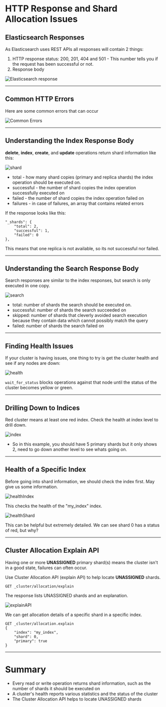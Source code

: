 # HTTP Response and Shard Allocation Issues

## Elasticsearch Responses

As Elasticsearch uses REST APIs all responses will contain 2 things:
1. HTTP response status: 200, 201, 404 and 501 - This number tells you if the request has been successful or not.
2. Response body

![Elasticsearch response](./assets/response.png)
***

## Common HTTP Errors

Here are some common errors that can occur

![Common Errors](./assets/commonErrors.png)
***

## Understanding the Index Response Body

**delete**, **index**, **create**, and **update** operations return shard information like this:

![shard](./assets/shard.png)

* total - how many shard copies (primary and replica shards) the index operation should be executed on.
* successful - the number of shard copies the index operation successfully executed on
* failed - the number of shard copies the index operation failed on
* failures - in case of failures, an array that contains related errors

If the response looks like this:

```
"_shards": {
    "total": 2,
    "successful": 1,
    "failed": 0
},
```

This means that one replica is not available, so its not successful nor failed.
***

## Understanding the Search Response Body

Search responses are similar to the index responses, but search is only executed in one copy.

![search](./assets/search.png)

* total: number of shards the search should be executed on.
* successful: number of shards the search succeeded on
* skipped: number of shards that cleverly avoided search execution because they contain data which cannot possibly match the query
* failed: number of shards the search failed on
***

## Finding Health Issues

If your cluster is having issues, one thing to try is get the cluster health and see if any nodes are down:

![health](./assets/health.png)

`wait_for_status` blocks operations against that node until the status of the cluster becomes yellow or green.
***

## Drilling Down to Indices

Red cluster means at least one red index. Check the health at index level to drill down.

![index](./assets/index.png)

* So in this example, you should have 5 primary shards but it only shows 2, need to go down another level to see whats going on.
***

## Health of a Specific Index

Before going into shard information, we should check the index first. May give us some information.

![healthIndex](./assets/healthIndex.png)

This checks the health of the "my_index" index.

![healthShard](./assets/healthShard.png)

This can be helpful but extremely detailed. We can see shard 0 has a status of red, but why?
***

## Cluster Allocation Explain API

Having one or more **UNASSIGNED** primary shard(s) means the cluster isn't in a good state, failures can often occur.

Use Cluster Allocation API (explain API) to help locate **UNASSIGNED** shards.

```
GET _cluster/allocation/explain
```

The response lists UNASSIGNED shards and an explanation.

![explainAPI](./assets/explainAPI.png)

We can get allocation details of a specific shard in a specific index.

```
GET _cluster/allocation.explain
{
    "index": "my_index",
    "shard": 0,
    "primary": true
}
```
***

# Summary

* Every read or write operation returns shard information, such as the number of shards it should be executed on
* A cluster's health reports various statistics and the status of the cluster
* The Cluster Allocation API helps to locate UNASSIGNED shards